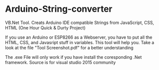 # Arduino-String-converter
VB.Net Tool. Creats Arduino IDE compatible Strings from JavaScript, CSS, HTML
(One Hour Quick & Durty Project)

If you use an Arduino or ESP8266 as a Webserver, you have to put all the HTML, CSS, and Javasript stuff in variables. 
This tool will help you.
Take a look at the file "Tool Screenshot.pdf" for a better understanding

The .exe File will only work if you have install the coresponding .Net framework.
Source is for visual studio 2015 community
